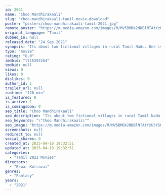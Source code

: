 ```yaml
---
id: 2961
name: "Choo Mandhirakaali"
slug: "choo-mandhirakaali-tamil-movie-download"
poster: "posters/choo-mandhirakaali-tamil-2021.jpg"
remote_poster: "https://m.media-amazon.com/images/M/MV5BMDk2NDBlNTAtYzU5YS00ZTA4LWE5YTAtMmM3YTk0NDIzNmZlXkEyXkFqcGdeQXVyMTI1NDEyNTM5._V1_SX300.jpg"
original_language: "Tamil"
dubbed_in: null
released_date: "24 Sep 2021"
synopsis: "Its about two fictional villages in rural Tamil Nadu. One is a village of jealousy and the other is a village of black magic. In order to set his village of jealousy in right path the Protagonist moves to an other village full of ..."
type: "movie"
rating: "8.0"
imdbid: "tt15392264"
tmdbid: null
views: 0
likes: 0
dislikes: 0
author_id: 1
trailer_url: null
runtime: "128 min"
is_featured: 0
is_active: 1
is_comingsoon: 0
seo_title: "Choo Mandhirakaali"
seo_description: "Its about two fictional villages in rural Tamil Nadu. One is a village of jealousy and the other is a village of black magic. In order to set his village of jealousy in right path the Protagonist moves to an other village full of ..."
seo_keywords: "\"Choo Mandhirakaali\""
seo_image: "https://m.media-amazon.com/images/M/MV5BMDk2NDBlNTAtYzU5YS00ZTA4LWE5YTAtMmM3YTk0NDIzNmZlXkEyXkFqcGdeQXVyMTI1NDEyNTM5._V1_SX300.jpg"
screenshots: null
redirect_to: null
social_shares: 0
created_at: 2025-04-10 19:32:51
updated_at: 2025-04-10 19:32:51
categories:
  - "Tamil 2021 Movies"
directors:
  - "Eswar Kotravai"
genres:
  - "Fantasy"
years:
  - "2021"
---
```

